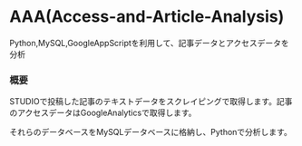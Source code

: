# AAA(Access-and-Article-Analysis)
Python,MySQL,GoogleAppScriptを利用して、記事データとアクセスデータを分析

### 概要
STUDIOで投稿した記事のテキストデータをスクレイピングで取得します。記事のアクセスデータはGoogleAnalyticsで取得します。

それらのデータベースをMySQLデータベースに格納し、Pythonで分析します。
